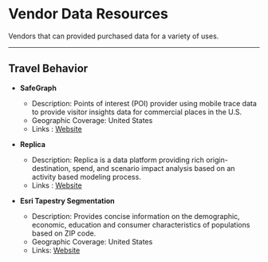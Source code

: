 # Vendor Data Resources
Vendors that can provided purchased data for a variety of uses.

---

## Travel Behavior

* **SafeGraph**
    * Description:  Points of interest (POI) provider using mobile trace data to provide visitor insights data for commercial places in the U.S.  
    * Geographic Coverage: United States
    * Links : [Website](https://www.safegraph.com/)

* **Replica**
    * Description:  Replica is a data platform providing rich origin-destination, spend, and scenario impact analysis based on an activity based modeling process.
    * Links : [Website](https://replicahq.com/platform)
 
* **Esri Tapestry Segmentation**
   * Description: Provides concise information on the demographic, economic, education and consumer characteristics of populations based on ZIP code.
   * Geographic Coverage: United States   
   * Links: [Website](https://www.esri.com/en-us/arcgis/products/tapestry-segmentation/zip-lookup)